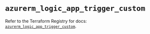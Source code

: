# `azurerm_logic_app_trigger_custom`

Refer to the Terraform Registry for docs: [`azurerm_logic_app_trigger_custom`](https://registry.terraform.io/providers/hashicorp/azurerm/4.26.0/docs/resources/logic_app_trigger_custom).
